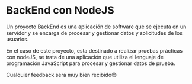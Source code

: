 # BackEnd con NodeJS

Un proyecto BackEnd es una aplicación de software que se ejecuta en un servidor y se encarga de procesar y gestionar datos y solicitudes de los usuarios.

En el caso de este proyecto, esta destinado a realizar pruebas prácticas con nodeJS, se trata de una aplicación que utiliza el lenguaje de programación JavaScript para procesar y gestionar datos de prueba.

Cualquier feedback será muy bien recibido😊
